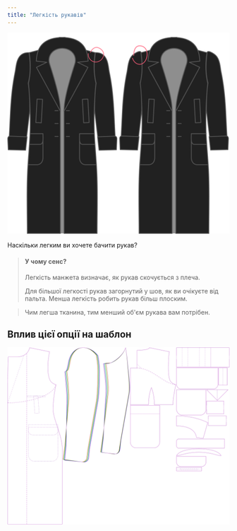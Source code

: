 ```yaml
---
title: "Легкість рукавів"
---
```


![Зручність рукавів](./sleevecapease.svg)

Наскільки легким ви хочете бачити рукав?

> #### У чому сенс?
> 
> Легкість манжета визначає, як рукав скочується з плеча.
> 
> Для більшої легкості рукав загорнутий у шов, як ви очікуєте від пальта. Менша легкість робить рукав більш плоским.

> Чим легша тканина, тим менший об'єм рукава вам потрібен.

## Вплив цієї опції на шаблон

![На цьому зображенні показано вплив цієї опції шляхом накладання декількох варіантів, які мають різне значення для цієї опції](carlton_sleevecapease_sample.svg "Вплив цієї опції на шаблон")
